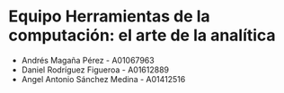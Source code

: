 # Equipo Herramientas de la computación: el arte de la analítica
* Andrés Magaña Pérez - A01067963
* Daniel Rodríguez Figueroa - A01612889
* Angel Antonio Sánchez Medina - A01412516

